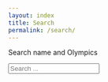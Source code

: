 ```yaml
---
layout: index
title: Search
permalink: /search/
---
```


<!-- Html Elements for Search -->
<p>Search name and Olympics</p>
<div id="search-container">
    <input type="text" id="search-input" placeholder="Search ...">
    <ul id="results-container"></ul>
</div>
    
<!-- Script pointing to search-script.js -->
<script src="{{ site.baseurl }}/js/search-script.js" type="text/javascript"></script>
    
<!-- Configuration -->
<script>
    SimpleJekyllSearch({
      searchInput: document.getElementById('search-input'),
      resultsContainer: document.getElementById('results-container'),
      json: '/search.json'
    })
</script>
